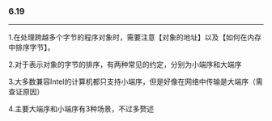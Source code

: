 ### 6.19

___

1.在处理跨越多个字节的程序对象时，需要注意【对象的地址】以及【如何在内存中排序字节】。

2.对于表示对象的字节的排序，有两种常见的约定，分别为小端序和大端序

3.大多数兼容Intel的计算机都只支持小端序，但是好像在网络中传输是大端序（需查证原因）

4.主要大端序和小端序有3种场景，不过多赘述

